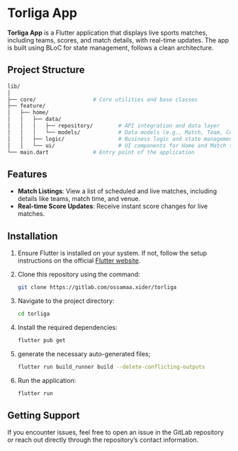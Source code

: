 # Torliga App

**Torliga App** is a Flutter application that displays live sports matches, including teams, scores, and match details, with real-time updates. The app is built using BLoC for state management, follows a clean architecture.

## Project Structure
```bash
lib/
│
├── core/                  # Core utilities and base classes
├── feature/
│   ├── home/
│   │   ├── data/
│   │   │   ├── repository/        # API integration and data layer
│   │   │   └── models/            # Data models (e.g., Match, Team, Competition)
│   │   ├── logic/                 # Business logic and state management (BLoC)
│   │   └── ui/                    # UI components for Home and Match screens
└── main.dart              # Entry point of the application
```

## Features

- **Match Listings**: View a list of scheduled and live matches, including details like teams, match time, and venue.
- **Real-time Score Updates**: Receive instant score changes for live matches.

## Installation

1. Ensure Flutter is installed on your system. If not, follow the setup instructions on the official [Flutter website](https://flutter.dev/docs/get-started/install).

2. Clone this repository using the command:
    ```bash
    git clone https://gitlab.com/ossamaa.xider/torliga
    ```

3. Navigate to the project directory:
    ```bash
    cd torliga
    ```

4. Install the required dependencies:
    ```bash
    flutter pub get
    ```

5. generate the necessary auto-generated files;
    ```bash
    flutter run build_runner build --delete-conflicting-outputs
    ```

6. Run the application:
    ```bash
    flutter run
    ```


## Getting Support

If you encounter issues, feel free to open an issue in the GitLab repository or reach out directly through the repository’s contact information.
